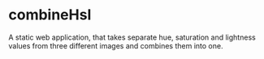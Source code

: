 # combineHsl
A static web application, that takes separate hue, saturation and lightness values from three different images and combines them into one.